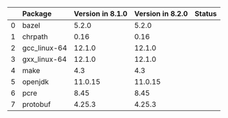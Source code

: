 <!-- markdown-link-check-disable -->

|    | Package      | Version in 8.1.0   | Version in 8.2.0   | Status   |
|---:|:-------------|:-------------------|:-------------------|:---------|
|  0 | bazel        | 5.2.0              | 5.2.0              |          |
|  1 | chrpath      | 0.16               | 0.16               |          |
|  2 | gcc_linux-64 | 12.1.0             | 12.1.0             |          |
|  3 | gxx_linux-64 | 12.1.0             | 12.1.0             |          |
|  4 | make         | 4.3                | 4.3                |          |
|  5 | openjdk      | 11.0.15            | 11.0.15            |          |
|  6 | pcre         | 8.45               | 8.45               |          |
|  7 | protobuf     | 4.25.3             | 4.25.3             |          |
